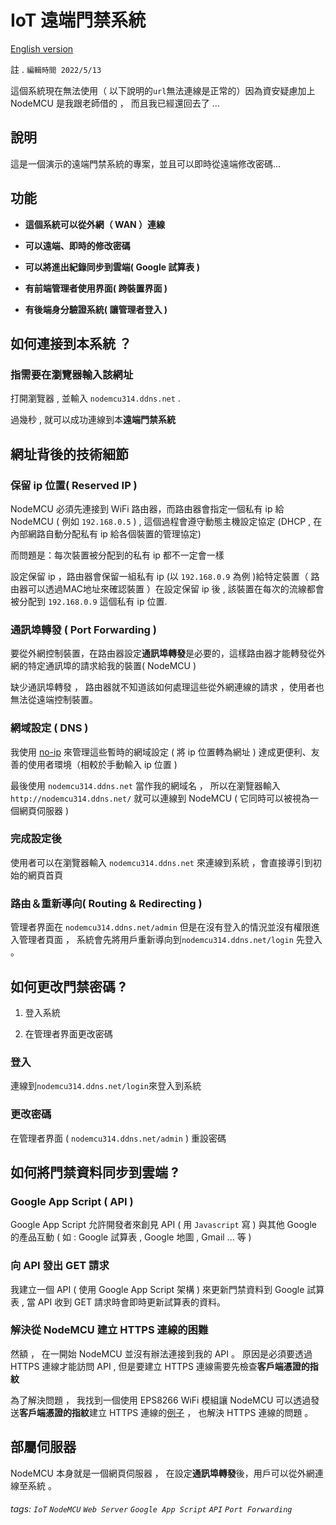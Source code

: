 # IoT 遠端門禁系統

[English version](https://github.com/jason810496/Access-control-system/blob/main/README.md)

註 . `編輯時間 2022/5/13`

這個系統現在無法使用（ 以下說明的`url`無法連線是正常的）因為資安疑慮加上 NodeMCU 是我跟老師借的 ， 而且我已經還回去了 ... 


## 說明 

這是一個演示的遠端門禁系統的專案，並且可以即時從遠端修改密碼...

## 功能

- **這個系統可以從外網（ WAN ）連線**

- **可以遠端、即時的修改密碼**

- **可以將進出紀錄同步到雲端( Google 試算表 )**

- **有前端管理者使用界面( 跨裝置界面 )**

- **有後端身分驗證系統( 讓管理者登入 )**

## 如何連接到本系統 ？ 

### 指需要在瀏覽器輸入該網址

打開瀏覽器 , 並輸入 `nodemcu314.ddns.net` .

過幾秒 , 就可以成功連線到本**遠端門禁系統** 

## 網址背後的技術細節

### 保留 ip 位置( Reserved IP )
NodeMCU 必須先連接到 WiFi 路由器，而路由器會指定一個私有 ip 給NodeMCU ( 例如 `192.168.0.5` ) , 這個過程會遵守動態主機設定協定 (DHCP  , 在內部網路自動分配私有 ip 給各個裝置的管理協定) 

而問題是：每次裝置被分配到的私有 ip 都不一定會一樣

設定保留 ip ，路由器會保留一組私有 ip (以 `192.168.0.9` 為例 )給特定裝置（ 路由器可以透過MAC地址來確認裝置 ）在設定保留 ip 後 , 該裝置在每次的流線都會被分配到 `192.168.0.9` 這個私有 ip 位置. 

### 通訊埠轉發 ( Port Forwarding )  

要從外網控制裝置，在路由器設定**通訊埠轉發**是必要的，這樣路由器才能轉發從外網的特定通訊埠的請求給我的裝置( NodeMCU )

缺少通訊埠轉發 ， 路由器就不知道該如何處理這些從外網連線的請求 ，使用者也無法從遠端控制裝置。

### 網域設定 ( DNS )

我使用 [no-ip](https://www.noip.com/) 來管理這些暫時的網域設定 ( 將 ip 位置轉為網址 ) 達成更便利、友善的使用者環境（相較於手動輸入 ip 位置 ) 

最後使用 `nodemcu314.ddns.net` 當作我的網域名 ， 所以在瀏覽器輸入 `http://nodemcu314.ddns.net/` 就可以連線到 NodeMCU ( 它同時可以被視為一個網頁伺服器 )

### 完成設定後

使用者可以在瀏覽器輸入 `nodemcu314.ddns.net` 來連線到系統 ，會直接導引到初始的網頁首頁

### 路由＆重新導向( Routing & Redirecting )

管理者界面在 `nodemcu314.ddns.net/admin` 但是在沒有登入的情況並沒有權限進入管理者頁面 ， 系統會先將用戶重新導向到`nodemcu314.ddns.net/login` 先登入 。

## 如何更改門禁密碼 ?

1. 登入系統

2. 在管理者界面更改密碼

### 登入

連線到`nodemcu314.ddns.net/login`來登入到系統

### 更改密碼

在管理者界面 ( `nodemcu314.ddns.net/admin` ) 重設密碼

## 如何將門禁資料同步到雲端 ?

### Google App Script ( API )

Google App Script 允許開發者來創見 API ( 用 `Javascript` 寫 ) 與其他 Google 的產品互動 ( 如 : Google 試算表 , Google 地圖 , Gmail ... 等 )

### 向 API 發出 GET 請求

我建立一個 API ( 使用 Google App Script 架構 ) 來更新門禁資料到 Google 試算表 , 當 API 收到 GET 請求時會即時更新試算表的資料。

### 解決從 NodeMCU 建立 HTTPS 連線的困難

然額 ， 在一開始 NodeMCU 並沒有辦法連接到我的 API 。 原因是必須要透過 HTTPS 連線才能訪問 API , 但是要建立 HTTPS 連線需要先檢查**客戶端憑證的指紋**

為了解決問題 ， 我找到一個使用 EPS8266 WiFi 模組讓 NodeMCU 可以透過發送**客戶端憑證的指紋**建立 HTTPS 連線的[例子](https://circuits4you.com/2019/01/10/esp8266-nodemcu-https-secured-get-request/) ， 也解決 HTTPS 連線的問題 。 

## 部屬伺服器

NodeMCU 本身就是一個網頁伺服器 ， 在設定**通訊埠轉發**後，用戶可以從外網連線至系統 。

###### tags: `IoT` `NodeMCU` `Web Server` `Google App Script` `API` `Port Forwarding` 

